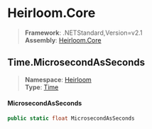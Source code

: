 # Heirloom.Core

> **Framework**: .NETStandard,Version=v2.1  
> **Assembly**: [Heirloom.Core][0]  

## Time.MicrosecondAsSeconds

> **Namespace**: [Heirloom][0]  
> **Type**: [Time][1]  

#### MicrosecondAsSeconds

```cs
public static float MicrosecondAsSeconds
```

[0]: ../Heirloom.Core.md
[1]: Heirloom.Time.md
